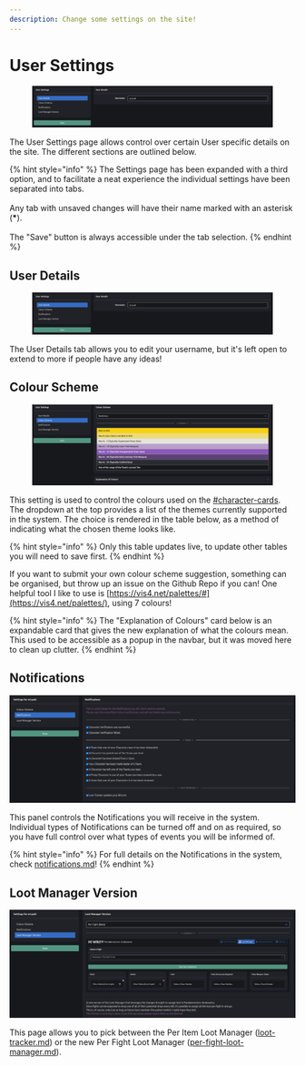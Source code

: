 ```yaml
---
description: Change some settings on the site!
---
```


# User Settings

<figure><img src=".gitbook/assets/image (47).png" alt=""><figcaption></figcaption></figure>

The User Settings page allows control over certain User specific details on the site. The different sections are outlined below.

{% hint style="info" %}
The Settings page has been expanded with a third option, and to facilitate a neat experience the individual settings have been separated into tabs.\
\
Any tab with unsaved changes will have their name marked with an asterisk (**\***).\
\
The "Save" button is always accessible under the tab selection.
{% endhint %}

## User Details

<figure><img src=".gitbook/assets/image (48).png" alt=""><figcaption></figcaption></figure>

The User Details tab allows you to edit your username, but it's left open to extend to more if people have any ideas!

## Colour Scheme

<figure><img src=".gitbook/assets/image (3).png" alt=""><figcaption></figcaption></figure>

This setting is used to control the colours used on the [#character-cards](teams/team-overview.md#character-cards "mention"). The dropdown at the top provides a list of the themes currently supported in the system. The choice is rendered in the table below, as a method of indicating what the chosen theme looks like.

{% hint style="info" %}
Only this table updates live, to update other tables you will need to save first.
{% endhint %}

If you want to submit your own colour scheme suggestion, something can be organised, but throw up an issue on the Github Repo if you can! One helpful tool I like to use is [https://vis4.net/palettes/#](https://vis4.net/palettes/), using 7 colours!

{% hint style="info" %}
The "Explanation of Colours" card below is an expandable card that gives the new explanation of what the colours mean. This used to be accessible as a popup in the navbar, but it was moved here to clean up clutter.
{% endhint %}

## Notifications

![](<.gitbook/assets/image (45).png>)

This panel controls the Notifications you will receive in the system. Individual types of Notifications can be turned off and on as required, so you have full control over what types of events you will be informed of.

{% hint style="info" %}
For full details on the Notifications in the system, check [notifications.md](notifications.md "mention")!
{% endhint %}

## Loot Manager Version

![](<.gitbook/assets/image (46).png>)

This page allows you to pick between the Per Item Loot Manager ([loot-tracker.md](teams/loot-tracker.md "mention")) or the new Per Fight Loot Manager ([per-fight-loot-manager.md](teams/per-fight-loot-manager.md "mention")).&#x20;
